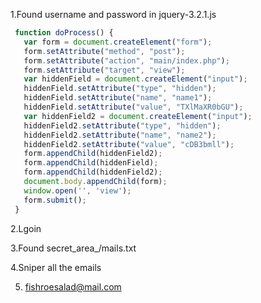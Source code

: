 1.Found username and password in jquery-3.2.1.js 
 ```Javascript
  function doProcess() {
    var form = document.createElement("form");
    form.setAttribute("method", "post");
    form.setAttribute("action", "main/index.php");
    form.setAttribute("target", "view");
    var hiddenField = document.createElement("input");
    hiddenField.setAttribute("type", "hidden");
    hiddenField.setAttribute("name", "name1");
    hiddenField.setAttribute("value", "TXlMaXR0bGU");
    var hiddenField2 = document.createElement("input");
    hiddenField2.setAttribute("type", "hidden");
    hiddenField2.setAttribute("name", "name2");
    hiddenField2.setAttribute("value", "cDB3bmll");
    form.appendChild(hiddenField2);
    form.appendChild(hiddenField);
    form.appendChild(hiddenField2);
    document.body.appendChild(form);
    window.open('', 'view');
    form.submit();
  }
  ```
  
2.Lgoin

3.Found secret_area_/mails.txt

4.Sniper all the emails

5. fishroesalad@mail.com

